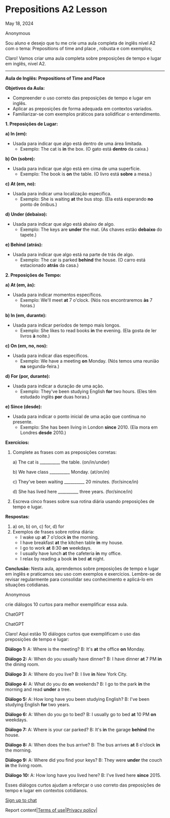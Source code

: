 

# Prepositions A2 Lesson

May 18, 2024



Anonymous

Sou aluno e desejo que tu me crie uma aula completa de inglês nível A2 com o tema: Prepositions of time and place , robusta e com exemplos;



Claro! Vamos criar uma aula completa sobre preposições de tempo e lugar em inglês, nivel A2.

------

**Aula de Inglês: Prepositions of Time and Place**

**Objetivos da Aula:**

- Compreender o uso correto das preposições de tempo e lugar em inglês.
- Aplicar as preposições de forma adequada em contextos variados.
- Familiarizar-se com exemplos práticos para solidificar o entendimento.

**1. Preposições de Lugar:**

**a) In (em):**

- Usada para indicar que algo está dentro de uma área limitada.
  - Exemplo: The cat is **in** the box. (O gato está **dentro** da caixa.)

**b) On (sobre):**

- Usada para indicar que algo está em cima de uma superfície.
  - Exemplo: The book is **on** the table. (O livro está **sobre** a mesa.)

**c) At (em, no):**

- Usada para indicar uma localização específica.
  - Exemplo: She is waiting **at** the bus stop. (Ela está esperando **no** ponto de ônibus.)

**d) Under (debaixo):**

- Usada para indicar que algo está abaixo de algo.
  - Exemplo: The keys are **under** the mat. (As chaves estão **debaixo** do tapete.)

**e) Behind (atrás):**

- Usada para indicar que algo está na parte de trás de algo.
  - Exemplo: The car is parked **behind** the house. (O carro está estacionado **atrás** da casa.)

**2. Preposições de Tempo:**

**a) At (em, às):**

- Usada para indicar momentos específicos.
  - Exemplo: We'll meet **at** 7 o'clock. (Nós nos encontraremos **às** 7 horas.)

**b) In (em, durante):**

- Usada para indicar períodos de tempo mais longos.
  - Exemplo: She likes to read books **in** the evening. (Ela gosta de ler livros **à** noite.)

**c) On (em, no, nos):**

- Usada para indicar dias específicos.
  - Exemplo: We have a meeting **on** Monday. (Nós temos uma reunião **na** segunda-feira.)

**d) For (por, durante):**

- Usada para indicar a duração de uma ação.
  - Exemplo: They've been studying English **for** two hours. (Eles têm estudado inglês **por** duas horas.)

**e) Since (desde):**

- Usada para indicar o ponto inicial de uma ação que continua no presente.
  - Exemplo: She has been living in London **since** 2010. (Ela mora em Londres **desde** 2010.)

**Exercícios:**

1. Complete as frases com as preposições corretas:

   a) The cat is __________ the table. (on/in/under)

   b) We have class __________ Monday. (at/on/in)

   c) They've been waiting __________ 20 minutes. (for/since/in)

   d) She has lived here __________ three years. (for/since/in)

2. Escreva cinco frases sobre sua rotina diária usando preposições de tempo e lugar.

**Respostas:**

1. a) on, b) on, c) for, d) for
2. Exemplos de frases sobre rotina diária:
   - I wake up **at** 7 o'clock **in** the morning.
   - I have breakfast **at** the kitchen table **in** my house.
   - I go to work **at** 8:30 **on** weekdays.
   - I usually have lunch **at** the cafeteria **in** my office.
   - I relax by reading a book **in** bed **at** night.

**Conclusão:** Nesta aula, aprendemos sobre preposições de tempo e lugar em inglês e praticamos seu uso com exemplos e exercícios. Lembre-se de revisar regularmente para consolidar seu conhecimento e aplicá-lo em situações cotidianas.



Anonymous

crie diálogos 10 curtos para melhor exemplificar essa aula.

ChatGPT

ChatGPT

Claro! Aqui estão 10 diálogos curtos que exemplificam o uso das preposições de tempo e lugar:

**Diálogo 1:** A: Where is the meeting? B: It's **at** the office **on** Monday.

**Diálogo 2:** A: When do you usually have dinner? B: I have dinner **at** 7 PM **in** the dining room.

**Diálogo 3:** A: Where do you live? B: I live **in** New York City.

**Diálogo 4:** A: What do you do **on** weekends? B: I go to the park **in** the morning and read **under** a tree.

**Diálogo 5:** A: How long have you been studying English? B: I've been studying English **for** two years.

**Diálogo 6:** A: When do you go to bed? B: I usually go to bed **at** 10 PM **on** weekdays.

**Diálogo 7:** A: Where is your car parked? B: It's **in** the garage **behind** the house.

**Diálogo 8:** A: When does the bus arrive? B: The bus arrives **at** 8 o'clock **in** the morning.

**Diálogo 9:** A: Where did you find your keys? B: They were **under** the couch **in** the living room.

**Diálogo 10:** A: How long have you lived here? B: I've lived here **since** 2015.

Esses diálogos curtos ajudam a reforçar o uso correto das preposições de tempo e lugar em contextos cotidianos.

[Sign up to chat](https://chatgpt.com/)

Report content|[Terms of use](https://openai.com/policies/terms-of-use)|[Privacy policy](https://openai.com/policies/privacy-policy)|













